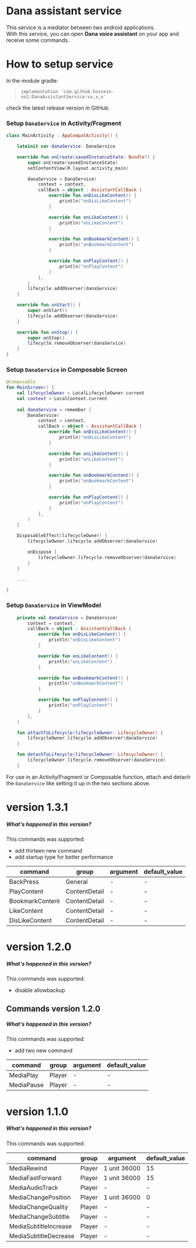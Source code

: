 # Dana assistant service
This service is a mediator between two android applications.<br/>
With this service, you can open **Dana voice assistant** on your app and receive some commands.
# How to setup service
In the module gradle:
> `implementation 'com.github.hossein-no1:DanaAssistantService:vx,x,x'`

check the latest release version in GitHub.

### Setup `DanaService` in Activity/Fragment

```Kotlin
class MainActivity : AppCompatActivity() {

    lateinit var danaService: DanaService

    override fun onCreate(savedInstanceState: Bundle?) {
        super.onCreate(savedInstanceState)
        setContentView(R.layout.activity_main)

        danaService = DanaService(
            context = context,
            callBack = object : AssistantCallBack {
                override fun onDisLikeContent() {
                    println("onDisLikeContent")
                }

                override fun onLikeContent() {
                    println("onLikeContent")
                }

                override fun onBookmarkContent() {
                    println("onBookmarkContent")
                }

                override fun onPlayContent() {
                    println("onPlayContent")
                }
            },
        )
        lifecycle.addObserver(danaService)
    }

    override fun onStart() {
        super.onStart()
        lifecycle.addObserver(danaService)
    }

    override fun onStop() {
        super.onStop()
        lifecycle.removeObserver(danaService)
    }
}
```

### Setup `DanaService` in Composable Screen

```Kotlin
@Composable
fun MainScreen() {
    val lifecycleOwner = LocalLifecycleOwner.current
    val context = LocalContext.current
    
    val danaService = remember {
        DanaService(
            context = context,
            callBack = object : AssistantCallBack {
                override fun onDisLikeContent() {
                    println("onDisLikeContent")
                }

                override fun onLikeContent() {
                    println("onLikeContent")
                }

                override fun onBookmarkContent() {
                    println("onBookmarkContent")
                }

                override fun onPlayContent() {
                    println("onPlayContent")
                }
            },
        )
    }

    DisposableEffect(lifecycleOwner) {
        lifecycleOwner.lifecycle.addObserver(danaService)

        onDispose {
            lifecycleOwner.lifecycle.removeObserver(danaService)
        }
    }

    ....

}
```

### Setup `DanaService` in ViewModel

```Kotlin
    private val danaService = DanaService(
        context = context,
        callBack = object : AssistantCallBack {
            override fun onDisLikeContent() {
                println("onDisLikeContent")
            }

            override fun onLikeContent() {
                println("onLikeContent")
            }

            override fun onBookmarkContent() {
                println("onBookmarkContent")
            }

            override fun onPlayContent() {
                println("onPlayContent")
            }
        },
    )

    fun attachToLifecycle(lifecycleOwner: LifecycleOwner) {
        lifecycleOwner.lifecycle.addObserver(danaService)
    }

    fun detachToLifecycle(lifecycleOwner: LifecycleOwner) {
        lifecycleOwner.lifecycle.removeObserver(danaService)
    }
```

For use in an Activity/Fragment or Composable function, attach and detach the `DanaService` like setting it up in the two sections above.

# version 1.3.1
##### What's happened in this version?
This commands was supported:
- add thirteen new command
- add startup type for better performance

| command               | group | argument     | default_value |
|-----------------------|-------|--------------|---------------|
| BackPress | General | -            | -             |
| PlayContent | ContentDetail | -            | -             |
| BookmarkContent | ContentDetail | -            | -             |
| LikeContent | ContentDetail | -            | -             |
| DisLikeContent | ContentDetail | -            | -             |

# version 1.2.0
##### What's happened in this version?
This commands was supported:
- disable allowbackup

## Commands version 1.2.0

##### What's happened in this version?
This commands was supported:
- add two new command

| command               | group | argument     | default_value |
|-----------------------|-------|--------------|---------------|
| MediaPlay             | Player | -            | -             |
| MediaPause            | Player | -            | -             |

# version 1.1.0
##### What's happened in this version?
This commands was supported:

| command | group | argument     | default_value |
|---------|-------|--------------|---------------|
| MediaRewind           | Player | 1 unit 36000 | 15            |
| MediaFastForward      | Player | 1 unit 36000 | 15            |
| MediaAudioTrack       | Player | -            | -             |
| MediaChangePosition   | Player | 1 unit 36000 | 0             |
| MediaChangeQuality    | Player | -            | -             |
| MediaChangeSubtitle   | Player | -            | -             |
| MediaSubtitleIncrease | Player | -            | -             |
| MediaSubtitleDecrease | Player | -            | -             |
